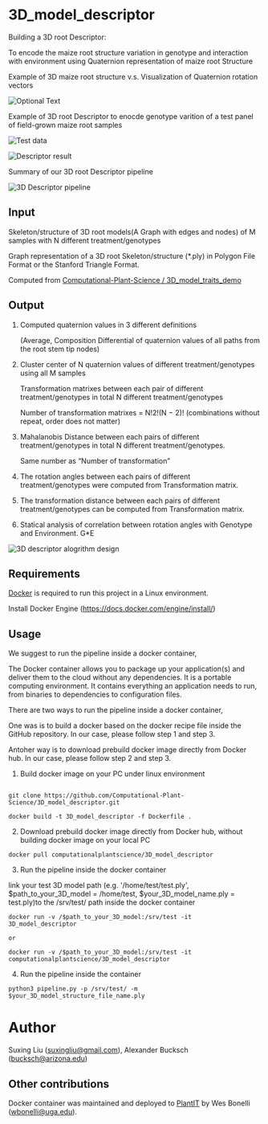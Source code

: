# 3D_model_descriptor

Building a 3D root Descriptor:

To encode the maize root structure variation in genotype and interaction with environment using Quaternion representation of maize root Structure




Example of 3D maize root structure v.s. Visualization of Quaternion rotation vectors

![Optional Text](../main/media/example.png)



Example of 3D root Descriptor to enocde genotype varition of a test panel of field-grown maize root samples

![Test data](../main/media/example_12_genotypes.png)

![Descriptor result](../main/media/12_genotype_composition.gif)



Summary of our 3D root Descriptor pipeline

![3D Descriptor pipeline](../main/media/pipeline.png)




## Input


Skeleton/structure of 3D root models(A Graph with edges and nodes) of M samples with N different treatment/genotypes 

Graph representation of a 3D root Skeleton/structure (*.ply) in Polygon File Format or the Stanford Triangle Format. 

Computed from [Computational-Plant-Science / 3D_model_traits_demo](https://github.com/Computational-Plant-Science/3D_model_traits_demo) 



## Output

1. Computed quaternion values in 3 different definitions

	(Average, Composition Differential of quaternion values of all paths from the root stem tip nodes)

2. Cluster center of N quaternion values of different treatment/genotypes using all M samples 

	Transformation matrixes between each pair of different treatment/genotypes in total N different treatment/genotypes 

	Number of transformation matrixes = N!2!(N − 2)!  (combinations without repeat, order does not matter)

3. Mahalanobis Distance between each pairs of different treatment/genotypes in total N different treatment/genotypes.  
	
	Same number as “Number of transformation”

4. The rotation angles between each pairs of different treatment/genotypes were computed from Transformation matrix.

5. The transformation distance between each pairs of different treatment/genotypes can be computed from Transformation matrix.

6. Statical analysis of correlation between rotation angles with Genotype and Environment.    	G*E  


![3D descriptor alogrithm design](../main/media/Alogrithm.png)








## Requirements

[Docker](https://www.docker.com/) is required to run this project in a Linux environment.

Install Docker Engine (https://docs.docker.com/engine/install/)



## Usage


We suggest to run the pipeline inside a docker container, 

The Docker container allows you to package up your application(s) and deliver them to the cloud without any dependencies. It is a portable computing environment. It contains everything an application needs to run, from binaries to dependencies to configuration files.


There are two ways to run the pipeline inside a docker container, 

One was is to build a docker based on the docker recipe file inside the GitHub repository. In our case, please follow step 1 and step 3. 

Antoher way is to download prebuild docker image directly from Docker hub. In our case, please follow step 2 and step 3. 


1. Build docker image on your PC under linux environment
```shell

git clone https://github.com/Computational-Plant-Science/3D_model_descriptor.git

docker build -t 3D_model_descriptor -f Dockerfile .
```
2. Download prebuild docker image directly from Docker hub, without building docker image on your local PC 
```shell
docker pull computationalplantscience/3D_model_descriptor
```
3. Run the pipeline inside the docker container 

link your test 3D model path (e.g. '/home/test/test.ply', $path_to_your_3D_model = /home/test, $your_3D_model_name.ply = test.ply)to the /srv/test/ path inside the docker container
 ```shell
docker run -v /$path_to_your_3D_model:/srv/test -it 3D_model_descriptor

or 

docker run -v /$path_to_your_3D_model:/srv/test -it computationalplantscience/3D_model_descriptor

```

4. Run the pipeline inside the container
```shell
python3 pipeline.py -p /srv/test/ -m $your_3D_model_structure_file_name.ply

```
  


# Author
Suxing Liu (suxingliu@gmail.com), Alexander Bucksch (bucksch@arizona.edu)


## Other contributions

Docker container was maintained and deployed to [PlantIT](https://portnoy.cyverse.org) by Wes Bonelli (wbonelli@uga.edu).
